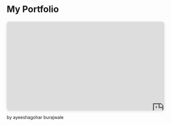 # My Portfolio
<style> .responsive-wrap iframe{ max-width: 100%;} </style>
<div style="position: relative; width: 100%; height: 0; padding-top: 56.2225%; 
 padding-bottom: 0; box-shadow: 0 2px 8px 0 rgba(63,69,81,0.16); margin-top: 1.6em; margin-bottom: 0.9em; overflow: hidden; 
 border-radius: 8px; will-change: transform;"> 
  <iframe loading="lazy" style="position: absolute; width: 200%; height: 200%; top: 0; left: 0; border: none; padding: 0;margin: 0;" 
    src="https://www.canva.com/design/DAGXqexoZas/zx64pkiryT1G8dwdoGvZpw/view?embed" allowfullscreen="allowfullscreen" allow="fullscreen"> 
  </iframe> 
</div> 
<a href="https:&#x2F;&#x2F;www.canva.com&#x2F;design&#x2F;DAGXqexoZas&#x2F;zx64pkiryT1G8dwdoGvZpw&#x2F;view?utm_content=DAGXqexoZas&amp;utm_campaign=designshare&amp;utm_medium=embeds&amp;utm_source=link" target="_blank" rel="noopener"></a> by ayeeshagohar burajwale


